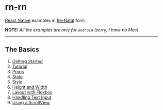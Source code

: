 rn-rn
=====

[React Native] examples in [Re-Natal] form

**NOTE:** _All the examples are only for `android` (sorry, I have no Mac)._

-------------------------------------------------------------------------------

The Basics
----------

1. [Getting Started]
2. [Tutorial]
3. [Props]
4. [State]
5. [Style]
6. [Height and Width]
7. [Layout with Flexbox]
8. [Handling Text Input]
9. [Using a ScrollView]

[React Native]: https://facebook.github.io/react-native/docs/getting-started.html
[Re-Natal]: https://github.com/drapanjanas/re-natal
[Getting Started]: https://github.com/ejelome/rn-rn/tree/master/1-getting-started
[Tutorial]: https://github.com/ejelome/rn-rn/tree/master/2-tutorial/tutorial
[Props]: https://github.com/ejelome/rn-rn/tree/master/3-props/props
[State]: https://github.com/ejelome/rn-rn/tree/master/4-state/state
[Style]: https://github.com/ejelome/rn-rn/tree/master/5-style/style
[Height and Width]: https://github.com/ejelome/rn-rn/tree/master/6-height-and-width/height-and-width
[Layout with Flexbox]: https://github.com/ejelome/rn-rn/tree/master/7-layout-with-flexbox/layout-with-flexbox
[Handling Text Input]: https://github.com/ejelome/rn-rn/tree/master/8-handling-text-input/handling-text-input
[Using a ScrollView]: https://facebook.github.io/react-native/docs/using-a-scrollview.html
